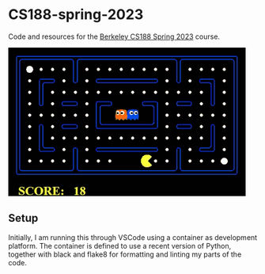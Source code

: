 # CS188-spring-2023
Code and resources for the [Berkeley CS188 Spring 2023](https://inst.eecs.berkeley.edu/~cs188/sp23/) course.

![PacMan](/resources/Pacman.gif)

## Setup
Initially, I am running this through VSCode using a container as development platform. The container is defined to use a recent version of Python, together with black and flake8 for formatting and linting my parts of the code.


